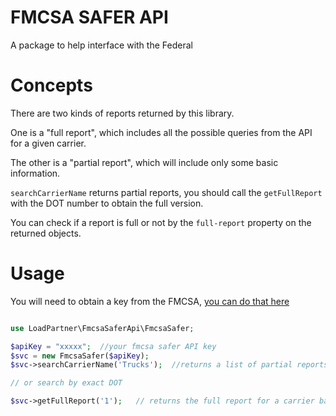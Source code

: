 # FMCSA SAFER API
A package to help interface with the Federal 

# Concepts
There are two kinds of reports returned by this library.

One is a "full report", which includes all the possible queries from the API for a given carrier.

The other is a "partial report", which will include only some basic information.

`searchCarrierName` returns partial reports, you should call the `getFullReport` with the DOT number to obtain the full version.

You can check if a report is full or not by the `full-report` property on the returned objects.

# Usage

You will need to obtain a key from the FMCSA, [you can do that here](https://mobile.fmcsa.dot.gov/QCDevsite/)

```php

use LoadPartner\FmcsaSaferApi\FmcsaSafer;

$apiKey = "xxxxx";  //your fmcsa safer API key
$svc = new FmcsaSafer($apiKey);
$svc->searchCarrierName('Trucks');  //returns a list of partial reports for matching carriers

// or search by exact DOT

$svc->getFullReport('1');   // returns the full report for a carrier based on DOT